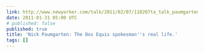 ```yaml
---
link: http://www.newyorker.com/talk/2011/02/07/110207ta_talk_paumgarten
date: 2011-01-31 05:00 UTC
# published: false
published: true
title: 'Nick Paumgarten: The Dos Equis spokesman''s real life.'
tags: []
---
```



